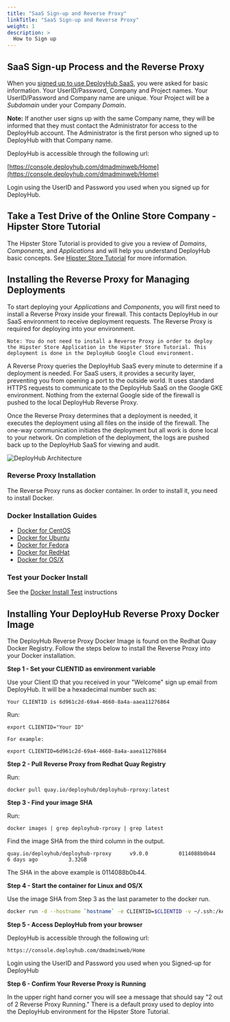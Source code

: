 ```yaml
---
title: "SaaS Sign-up and Reverse Proxy"
linkTitle: "SaaS Sign-up and Reverse Proxy"
weight: 1
description: >
  How to Sign up 
---
```

## SaaS Sign-up Process and the Reverse Proxy

When you [signed up to use DeployHub SaaS](https://www.deployhub.com/register-for-team/?), you were asked for basic information. Your UserID/Password, Company and Project names. Your UserID/Password and Company name are unique.  Your Project will be a _Subdomain_ under your Company _Domain_.

**Note:**  If another user signs up with the same Company name, they will be informed that they must contact the Administrator for access to the DeployHub account. The Administrator is the first person who signed up to DeployHub with that Company name.

 DeployHub is accessible through the following url:

[https://console.deployhub.com/dmadminweb/Home](https://console.deployhub.com/dmadminweb/Home)

Login using the UserID and Password you used when you signed up for DeployHub.

## Take a Test Drive of the Online Store Company -  Hipster Store Tutorial

The Hipster Store Tutorial is provided to give you a review of _Domains_, _Components_, and _Applications_ and will help you understand DeployHub basic concepts. See [Hipster Store Tutorial](/userguide/introduction-to-deployhub/0-hipster-store-tutorial/) for more information.  

## Installing the Reverse Proxy for Managing Deployments

To start deploying your _Applications_ and _Components_, you will first need to install a Reverse Proxy inside your firewall. This contacts DeployHub in our SaaS environment to receive deployment requests.  The Reverse Proxy is required for deploying into your environment.
~~~
Note: You do not need to install a Reverse Proxy in order to deploy the Hipster Store Application in the Hipster Store Tutorial. This deployment is done in the DeployHub Google Cloud environment.
~~~

A Reverse Proxy queries the DeployHub SaaS every minute to determine if a deployment is needed. For SaaS users, it provides a security layer, preventing you from opening a port to the outside world. It uses standard HTTPS requests to communicate to the DeployHub SaaS on the Google GKE environment. Nothing from the external Google side of the firewall is pushed to the local DeployHub Reverse Proxy. 

Once the Reverse Proxy determines that a deployment is needed, it executes the deployment using all files on the inside of the firewall. The one-way communication initiates the deployment but all work is done local to your network. On completion of the deployment, the logs are pushed back up to the DeployHub SaaS for viewing and audit.

![DeployHub Architecture](/userguide/images/ReverseProxy.png)


### Reverse Proxy Installation

The Reverse Proxy runs as docker container. In order to install it, you need to install Docker.

### Docker Installation Guides

- [Docker for CentOS](https://docs.docker.com/engine/install/centos/)
- [Docker for Ubuntu](https://docs.docker.com/engine/install/ubuntu/)
- [Docker for Fedora](https://docs.docker.com/engine/install/fedora/)
- [Docker for RedHat](https://access.redhat.com/documentation/en-us/red_hat_enterprise_linux_atomic_host/7/html-single/getting_started_with_containers/index)
- [Docker for OS/X](https://docs.docker.com/docker-for-mac/install/)

### Test your Docker Install

See the [Docker Install Test](https://docs.docker.com/get-started/#test-docker-version) instructions

## Installing Your DeployHub Reverse Proxy Docker Image

The DeployHub Reverse Proxy Docker Image is found on the Redhat Quay Docker Registry. Follow the steps below to install the Reverse Proxy into your Docker installation.

**Step 1 - Set your CLIENTID as environment variable**

Use your Client ID that you received in your "Welcome" sign up email from DeployHub. It will be a hexadecimal number such as:

~~~
Your CLIENTID is 6d961c2d-69a4-4660-8a4a-aaea11276864
~~~

Run:
~~~
export CLIENTID="Your ID"

For example: 

export CLIENTID=6d961c2d-69a4-4660-8a4a-aaea11276864
~~~

**Step 2 - Pull Reverse Proxy from Redhat Quay Registry**

Run:

~~~
docker pull quay.io/deployhub/deployhub-rproxy:latest
~~~

**Step 3 - Find your image SHA**

Run:

~~~
docker images | grep deployhub-rproxy | grep latest
~~~

Find the image SHA from the third column in the output. 

~~~
quay.io/deployhub/deployhub-rproxy      v9.0.0          0114088b0b44        6 days ago          3.32GB
~~~

The SHA in the above example is 0114088b0b44.

**Step 4 - Start the container for Linux and OS/X**

Use the image SHA from Step 3 as the last parameter to the docker run.

```bash
docker run -d --hostname `hostname` -e CLIENTID=$CLIENTID -v ~/.ssh:/keys:Z 0114088b0b44
```

**Step 5 - Access DeployHub from your browser**

 DeployHub is accessible through the following url:

~~~
https://console.deployhub.com/dmadminweb/Home
~~~

Login using the UserID and Password you used when you Signed-up for DeployHub

**Step 6 - Confirm Your Reverse Proxy is Running**

In the upper right hand corner you will see a message that should say "2 out of 2 Reverse Proxy Running."  There is a default proxy used to deploy into the DeployHub environment for the Hipster Store Tutorial. 